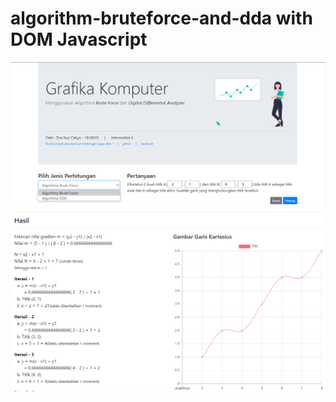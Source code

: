 # algorithm-bruteforce-and-dda with DOM Javascript

<img src="https://raw.githubusercontent.com/dwinuray/algorithm-bruteforce-and-dda/main/preview%2001.png"/>
<img src="https://raw.githubusercontent.com/dwinuray/algorithm-bruteforce-and-dda/main/preview%2002.png"/>
